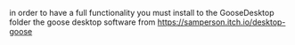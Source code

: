 in order to have a full functionality you must install to the GooseDesktop folder the goose desktop software from
https://samperson.itch.io/desktop-goose
